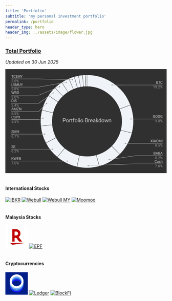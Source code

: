 ```yaml
---
title: 'Portfolio'
subtitle: 'my personal investment portfolio'
permalink: /portfolio
header_type: hero
header_img: ../assets/image/flower.jpg
---
```


<h3><a href="https://docs.google.com/spreadsheets/d/1ePEcpLNRmXISJV8rtCk3hKJ-w-9MiT_yH2cuIAUOrcM/edit#gid=6" target="_blank">Total Portfolio</a></h3>

*Updated on 30 Jun 2025*

<div class="w3-container" style="padding:0px 0px 0px">
    <img title="Portfolio" class="w3-image w3-padding" width="600" max-width="600"
        src="../assets/image/portfolio_jun_2025.png" alt="Portfolio">
</div>

<br/>

#### International Stocks

<div class="image-container">
    <a href="https://docs.google.com/spreadsheets/d/1qdFK497pn5k0ho04FuBRrXCS_HnsCsMqx7EzPnnGfNU/edit#gid=6" target="_blank"><img border="0" data-original-height="512" data-original-width="512" height="70" src="..\assets\image\ibkr.png" width="70" alt="IBKR"/></a>
    <a href="https://docs.google.com/spreadsheets/d/1LfaYtySUEs_tY80JPCqIYt7JgK0pe06Y5AerM4uQqX4/edit#gid=1447322971"  target="_blank"><img border="0" data-original-height="512" data-original-width="512" height="70" src="../assets\image\webull.png" width="70" alt="Webull"/></a>
    <a href="https://docs.google.com/spreadsheets/d/1yhX3LVtEnW3-U9-iwMN8SgAQUNQTP48JukrHSlPJSY8/edit?gid=6#gid=6"  target="_blank"><img border="0" data-original-height="512" data-original-width="512" height="70" src="../assets\image\webullmy.png" width="70" alt="Webull MY"/></a>
    <a href="https://docs.google.com/spreadsheets/d/1tTtzQicCEuFzlTI1tn20GhqLWHrId5vRjj1iuhDY4l8/edit#gid=6"  target="_blank"><img border="0" data-original-height="512" data-original-width="512" height="70" src="../assets\image\moomoo.png" width="70" alt="Moomoo"/></a>
</div>
  
<br/>

#### Malaysia Stocks

<div class="image-container">
    <a href="https://docs.google.com/spreadsheets/d/1v7_0KYNggyNbgN8Wbd2FHBp1fYweKBsW1z2WPsm-Yy8/edit#gid=6" target="_blank"><img border="0" data-original-height="280" data-original-width="280" height="70" src="..\assets\image\rakutentrade.png" width="70" alt="Rakuten Trade"/></a>
    <a href="https://docs.google.com/spreadsheets/d/1pujfT4zOm2dxKLawru-KMvxzmon5Z9XWIvGNoX1qPnQ/edit?gid=6#gid=6" target="_blank"><img border="0" data-original-height="280" data-original-width="280" height="70" src="..\assets\image\epf.png" width="70" alt="EPF"/></a>
    <!-- <a href="https://docs.google.com/spreadsheets/d/1XZxEnjjm4uYV0vF56_1Mn17VFbjiAsoQkyLnh_tcsik/edit#gid=6"  target="_blank"><img border="0" data-original-height="512" data-original-width="512" height="70" src="https://encrypted-tbn0.gstatic.com/images?q=tbn:ANd9GcRfkk9Q-3JQL47sRT6a6m7EIxBGoI8l2F623A&usqp=CAU" width="70" alt="M+"/></a> -->
</div>

<br/>

#### Cryptocurrencies

<div class="image-container">
    <a href="https://docs.google.com/spreadsheets/d/1gzyJOdA0-_UbH8eZ28CZHG5RyePSemmauLkBwGdF6ac/edit#gid=6" target="_blank"><img border="0" data-original-height="512" data-original-width="512" height="70" src="..\assets\image\luno.png" width="70" alt="Luno"/></a>
    <a href="https://docs.google.com/spreadsheets/d/1cV0rQYW1dihOH0HBjzx2md0ZkrAyXMP2Xf3VlQnOkPE/edit#gid=6" target="_blank"><img border="0" data-original-height="512" data-original-width="512" height="70" src="..\assets\image\ledger.png" width="70" alt="Ledger"/></a>
    <a href="https://docs.google.com/spreadsheets/d/1N1rDELjN8oLF5li09UvYG8XsYgitarFqFfWv5xRo_Ek/edit#gid=6" target="_blank"><img border="0" data-original-height="512" data-original-width="512" height="70" src="..\assets\image\BlockFi.webp" width="70" alt="BlockFi"/></a>
</div>
  
<br/>

<br/>
